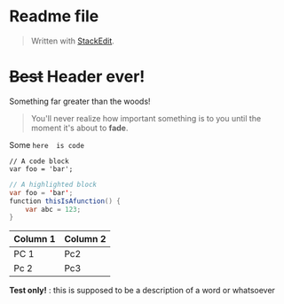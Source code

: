 
# Readme file

> Written with [StackEdit](https://stackedit.io/).

# ~~Best~~ Header ever!
Something far greater than the woods!


>You'll never realize how important something is to you until the moment it's about to **fade**. 

Some `here  is code`

```
// A code block
var foo = 'bar';
```

```java
// A highlighted block
var foo = 'bar';
function thisIsAfunction() {
	var abc = 123;
}
```

Column 1 | Column 2
-|-
PC 1 | Pc2
Pc 2 | Pc3

**Test only!**
: this is supposed to be a description of a word or whatsoever
